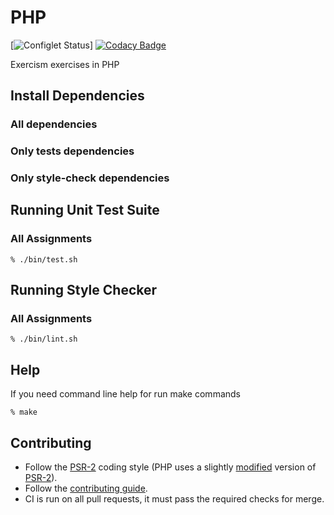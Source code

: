 # PHP

[![Configlet Status](https://github.com/exercism/php/workflows/Configlet%20CI/badge.svg)]
[![Codacy Badge](https://api.codacy.com/project/badge/Grade/68242198cd124a3ebcbdc291d0e0eda4)](https://www.codacy.com/app/borgogelli/php?utm_source=github.com&amp;utm_medium=referral&amp;utm_content=borgogelli/php&amp;utm_campaign=Badge_Grade)

Exercism exercises in PHP

## Install Dependencies

### All dependencies

### Only tests dependencies

### Only style-check dependencies

## Running Unit Test Suite

### All Assignments

    % ./bin/test.sh

## Running Style Checker

### All Assignments

    % ./bin/lint.sh

## Help
If you need command line help for run make commands

	% make

## Contributing

- Follow the [PSR-2] coding style (PHP uses a slightly [modified] version of [PSR-2]).
- Follow the [contributing guide].
- CI is run on all pull requests, it must pass the required checks for merge.

[PSR-2]: http://www.php-fig.org/psr/psr-2
[contributing guide]: https://github.com/exercism/x-api/blob/master/CONTRIBUTING.md#the-exercise-data
[@group annotation]: http://phpunit.de/manual/4.1/en/appendixes.annotations.html#appendixes.annotations.group
[modified]: phpcs-php.xml
